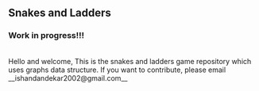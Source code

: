 ## Snakes and Ladders
### Work in progress!!!
<br>
Hello and welcome,
This is the snakes and ladders game repository which uses graphs data structure.
If you want to contribute, please email __ishandandekar2002@gmail.com__